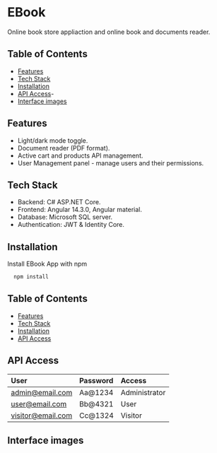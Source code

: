 # EBook

Online book store appliaction and online book and documents reader.


## Table of Contents
- [Features](#features)
- [Tech Stack](#tech-Stack)
- [Installation](#installation)
- [API Access](#api-access)- 
- [Interface images](#interface-images)
## Features

- Light/dark mode toggle.
- Document reader (PDF format).
- Active cart and products API management.
- User Management panel - manage users and their permissions.


## Tech Stack

- Backend: C# ASP.NET Core.
- Frontend: Angular 14.3.0, Angular material.
- Database: Microsoft SQL server.
- Authentication: JWT & Identity Core.



## Installation

Install EBook App with npm

```bash
  npm install
```
    
## Table of Contents
- [Features](#features)
- [Tech Stack](#tech-Stack)
- [Installation](#installation)
- [API Access](#api-access)
## API Access
| User              | Password                   | Access       |            
| :---------------  | :------------------------- | :----------- | 
| admin@email.com   | Aa@1234                    | Administrator|  
| user@email.com    | Bb@4321                    | User         |  
| visitor@email.com | Cc@1324                    | Visitor      |  

## Interface images



